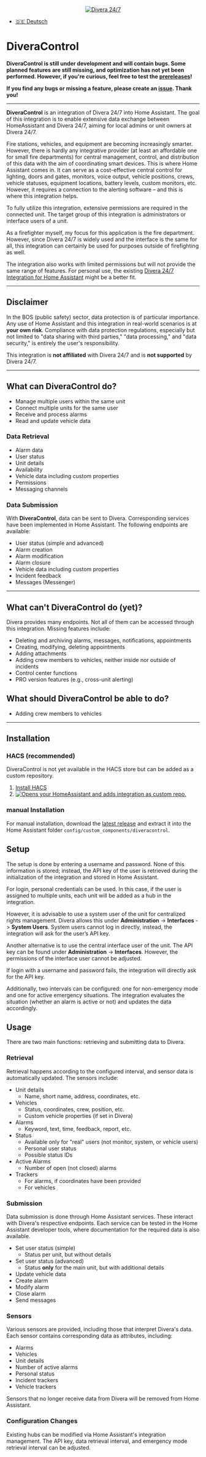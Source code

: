 <p align="center">
  <a href="https://www.divera247.com">
    <img src="https://www.divera247.com/downloads/grafik/divera247_logo_800.png" alt="Divera 24/7">
  </a>
</p>

- [🇩🇪 Deutsch](README.md)

# DiveraControl

**DiveraControl is still under development and will contain bugs. Some planned features are still missing, and optimization has not yet been performed. However, if you're curious, feel free to test the [prereleases](https://github.com/moehrem/DiveraControl/releases)!**

**If you find any bugs or missing a feature, please create an [issue](https://github.com/moehrem/DiveraControl/issues). Thank you!**

---

**DiveraControl** is an integration of Divera 24/7 into Home Assistant. The goal of this integration is to enable extensive data exchange between HomeAssistant and Divera 24/7, aiming for local admins or unit owners at Divera 24/7.

Fire stations, vehicles, and equipment are becoming increasingly smarter. However, there is hardly any integrative provider (at least an affordable one for small fire departments) for central management, control, and distribution of this data with the aim of coordinating smart devices. This is where Home Assistant comes in. It can serve as a cost-effective central control for lighting, doors and gates, monitors, voice output, vehicle positions, crews, vehicle statuses, equipment locations, battery levels, custom monitors, etc. However, it requires a connection to the alerting software – and this is where this integration helps.

To fully utilize this integration, extensive permissions are required in the connected unit. The target group of this integration is administrators or interface users of a unit.

As a firefighter myself, my focus for this application is the fire department. However, since Divera 24/7 is widely used and the interface is the same for all, this integration can certainly be used for purposes outside of firefighting as well.

The integration also works with limited permissions but will not provide the same range of features. For personal use, the existing [Divera 24/7 Integration for Home Assistant](https://github.com/fwmarcel/home-assistant-divera) might be a better fit.

---

## Disclaimer

In the BOS (public safety) sector, data protection is of particular importance. Any use of Home Assistant and this integration in real-world scenarios is at **your own risk**. Compliance with data protection regulations, especially but not limited to "data sharing with third parties," "data processing," and "data security," is entirely the user's responsibility.

This integration is **not affiliated** with Divera 24/7 and is **not supported** by Divera 24/7.

---

## What can DiveraControl do?

- Manage multiple users within the same unit
- Connect multiple units for the same user
- Receive and process alarms
- Read and update vehicle data

### Data Retrieval
- Alarm data
- User status
- Unit details
- Availability
- Vehicle data including custom properties
- Permissions
- Messaging channels

### Data Submission
With **DiveraControl**, data can be sent to Divera. Corresponding services have been implemented in Home Assistant. The following endpoints are available:
- User status (simple and advanced)
- Alarm creation
- Alarm modification
- Alarm closure
- Vehicle data including custom properties
- Incident feedback
- Messages (Messenger)

---

## What can't DiveraControl do (yet)?
Divera provides many endpoints. Not all of them can be accessed through this integration. Missing features include:
- Deleting and archiving alarms, messages, notifications, appointments
- Creating, modifying, deleting appointments
- Adding attachments
- Adding crew members to vehicles, neither inside nor outside of incidents
- Control center functions
- PRO version features (e.g., cross-unit alerting)

## What should DiveraControl be able to do?
- Adding crew members to vehicles

---

## Installation

### HACS (recommended)
DiveraControl is not yet available in the HACS store but can be added as a custom repository.

1. [Install HACS](https://www.hacs.xyz/docs/use/)
2. [![Opens your HomeAssistant and adds integration as custom repo.](https://my.home-assistant.io/badges/hacs_repository.svg)](https://my.home-assistant.io/redirect/hacs_repository/?owner=moehrem&repository=diveracontrol&category=Integration)

### manual Installation
For manual installation, download the [latest release](https://github.com/moehrem/DiveraControl/releases/latest) and extract it into the Home Assistant folder `config/custom_components/diveracontrol`.


## Setup
The setup is done by entering a username and password. None of this information is stored; instead, the API key of the user is retrieved during the initialization of the integration and stored in Home Assistant.

For login, personal credentials can be used. In this case, if the user is assigned to multiple units, each unit will be added as a hub in the integration.

However, it is advisable to use a system user of the unit for centralized rights management. Divera allows this under **Administration** -> **Interfaces** -> **System Users**. System users cannot log in directly, instead, the integration will ask for the user’s API key.

Another alternative is to use the central interface user of the unit. The API key can be found under **Administration** -> **Interfaces**. However, the permissions of the interface user cannot be adjusted.

If login with a username and password fails, the integration will directly ask for the API key.

Additionally, two intervals can be configured: one for non-emergency mode and one for active emergency situations. The integration evaluates the situation (whether an alarm is active or not) and updates the data accordingly.


## Usage
There are two main functions: retrieving and submitting data to Divera.

### Retrieval
Retrieval happens according to the configured interval, and sensor data is automatically updated. The sensors include:
- Unit details
    - Name, short name, address, coordinates, etc.
- Vehicles
    - Status, coordinates, crew, position, etc.
    - Custom vehicle properties (if set in Divera)
- Alarms
    - Keyword, text, time, feedback, report, etc.
- Status
    - Available only for "real" users (not monitor, system, or vehicle users)
    - Personal user status
    - Possible status IDs
- Active Alarms
    - Number of open (not closed) alarms
- Trackers
    - For alarms, if coordinates have been provided
    - For vehicles

### Submission
Data submission is done through Home Assistant services. These interact with Divera's respective endpoints. Each service can be tested in the Home Assistant developer tools, where documentation for the required data is also available.
- Set user status (simple)
    - Status per unit, but without details
- Set user status (advanced)
    - Status **only** for the main unit, but with additional details
- Update vehicle data
- Create alarm
- Modify alarm
- Close alarm
- Send messages

### Sensors
Various sensors are provided, including those that interpret Divera's data. Each sensor contains corresponding data as attributes, including:
- Alarms
- Vehicles
- Unit details
- Number of active alarms
- Personal status
- Incident trackers
- Vehicle trackers

Sensors that no longer receive data from Divera will be removed from Home Assistant.

### Configuration Changes
Existing hubs can be modified via Home Assistant's integration management. The API key, data retrieval interval, and emergency mode retrieval interval can be adjusted.